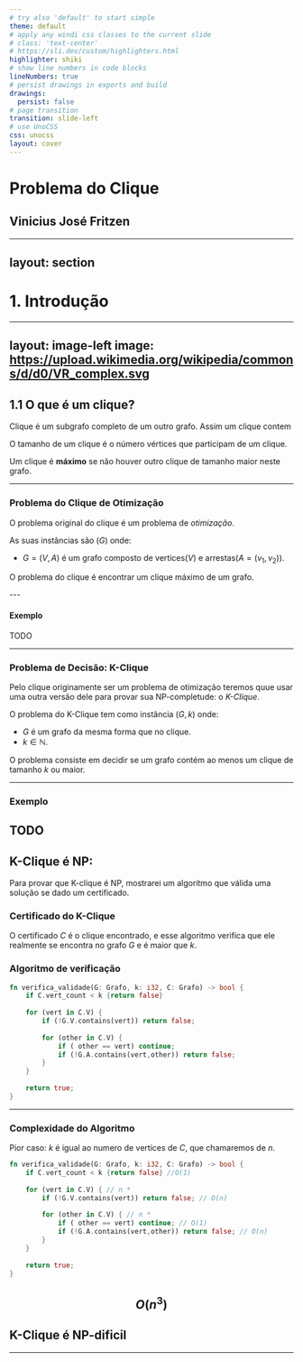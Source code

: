 ```yaml
---
# try also 'default' to start simple
theme: default
# apply any windi css classes to the current slide
# class: 'text-center'
# https://sli.dev/custom/highlighters.html
highlighter: shiki
# show line numbers in code blocks
lineNumbers: true
# persist drawings in exports and build
drawings:
  persist: false
# page transition
transition: slide-left
# use UnoCSS
css: unocss
layout: cover
---
```


# Problema do Clique
## Vinicius José Fritzen
---
layout: section
---
# 1. Introdução

---
layout: image-left
image: https://upload.wikimedia.org/wikipedia/commons/d/d0/VR_complex.svg
---

## 1.1 O que é um clique?
Clique é um subgrafo completo de um outro grafo. Assim um clique contem 

O tamanho de um clique é o número vértices que participam de um clique.

Um clique é **máximo** se não houver outro clique de tamanho maior neste grafo.



---

### Problema do Clique de Otimização
O problema original do clique é um problema de *otimização*.

As suas instâncias são $(G)$ onde:
- $G = (V, A)$ é um grafo composto de vertices($V$) e arrestas($A = (v_1, v_2)$).

O problema do clique é encontrar um clique máximo de um grafo.

<Counter />
---

#### Exemplo
TODO

---

### Problema de Decisão: K-Clique
Pelo clique originamente ser um problema de otimização teremos quue usar uma outra versão dele para provar sua NP-completude: o *K-Clique*.

O problema do K-Clique tem como instância $(G, k)$ onde:
- $G$ é um grafo da mesma forma que no clique.
- $k \in \mathbb N$.

O problema consiste em decidir se um grafo contém ao menos um clique de tamanho $k$ ou maior.


---
### Exemplo
TODO
---

## K-Clique é NP:
Para provar que K-clique é NP, mostrarei um algoritmo que válida uma solução se dado um certificado.

### Certificado do K-Clique
O certificado $C$ é o clique encontrado, e esse algoritmo verifica que ele realmente se encontra no grafo $G$ e é maior que $k$.

### Algoritmo de verificação
``` rust 
fn verifica_validade(G: Grafo, k: i32, C: Grafo) -> bool {
    if C.vert_count < k {return false}
    
    for (vert in C.V) {
        if (!G.V.contains(vert)) return false;
        
        for (other in C.V) {
            if ( other == vert) continue;
            if (!G.A.contains(vert,other)) return false;
        }
    }
    
    return true;
}
```
--- 

### Complexidade do Algoritmo
Pior caso: $k$ é igual ao numero de vertices de $C$, que chamaremos de $n$.
``` rust 
fn verifica_validade(G: Grafo, k: i32, C: Grafo) -> bool {
    if C.vert_count < k {return false} //O(1)
    
    for (vert in C.V) { // n * 
        if (!G.V.contains(vert)) return false; // O(n)
        
        for (other in C.V) { // n *
            if ( other == vert) continue; // O(1)
            if (!G.A.contains(vert,other)) return false; // O(n)
        }
    }
    
    return true;
}
```

$$O(n^3)$$
---

## K-Clique é NP-dificil
---